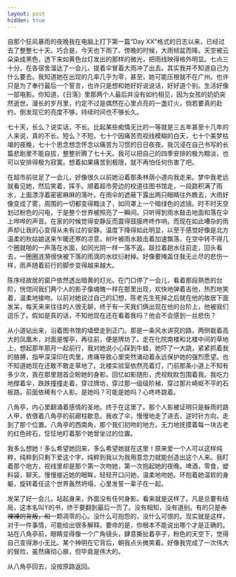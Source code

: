 ```yaml
---
layout: post
hidden: true
---
```

自那个狂风暴雨的夜晚我在电脑上打下第一篇“Day XX”格式的日志以来，已经过去了整整七十天。巧合是，今天也下雨了。傍晚的时候，大雨倾盆而降。天空被云朵染成黑色，透下来如黄色台灯发出的那样的微光，把雨线映得格外明显。七点三十分，在各宿舍溜达了一会儿，提着伞冒着大雨冲了出去。其实我并不知道自己为什么要去。我知道她在出现的几率几乎为零，甚至，她可能压根就不在广州。也许只是为了奉行最后一个誓言，也许只是想和她好好说说话，好好道个别。生活好像一部电影。你知道，《日落》里那两个人最后并没有如约相见，因为女孩的奶奶突然逝世。漫长的岁月里，约定不过是偶然在心里点亮的一盏灯火，倘若要真的赴约，倒发现它的亮度不够，持续时间也不够长久。

七十天，长么？说实话，不长。比起某些痴情无比的一等就是三五年甚至十几年的人来说，真的不长。短么？不短。七十个因痛苦而视线模糊的白天，七十个美梦枯竭的夜晚，七十个思念想念怀念以痛苦为习惯的日日夜夜。我沉浸在自己书写的长篇悲剧里不能自拔，整整折腾了七十天。我可以把自己的四季安排的极为黯淡，也可以安排得极为寂寞。想着如果痛苦到极限，就不再怕任何伤害了吧。

在超市前驻足了一会儿，好像很久以前她沿着那条林荫小道向我走来。梦中我老远就看见她，然后笑着，挥手。顺着超市旁边的校道往图书馆走，一段路积满了雨水，上面漂浮着密密麻麻的落叶。在雨伞的遮蔽下露出两只眼睛往外瞧去，大雨好像变成了雾，周围的一切都变得黯淡了，如同罩上一个暗绿色的滤镜。时不时天空划过粉色的闪电，于是整个世界被照亮了一瞬间。只听得到雨水敲击地面和落在伞上哗哗的声音。在家的时候觉得安静反而震得鼓膜咚咚作响，而现在如此嘈杂的雨声却让我的心变得从未有过的安静。温度下降得如此明显，以至于感觉好像是北方温柔的秋姑娘送来乍暖还寒的凉意。树叶被雨水敲击着加速飘落，在空中转不得几个圈就啪的一声落在水面，如同光阴一样一落不返。趿拉着趟水往前走，回头看去，一圈圈涟漪很快被下落的雨滴的水纹衍射掉。好像要掩盖住我无止尽的悲伤一样，雨声随着前行的脚步变得越来越大。

陈序经故居的窗户依然透出暗黄的灯光。在门口停了一会儿，看着那段熟悉的台阶，恍惚间我们两个人的影子像魂魄一样在那里出现，欢快地弹着吉他，热烈地笑着，温柔地接吻。以前对她说过自己的幻想，陈老先生死掉之后就在他的故居下面发呆，每天来来往往的人很无聊，终于有一天我们俩出现在他的台阶上，他被我们逗乐了。假如是真的话，不知他现在还在看着我吗？他会不会感到一丝悲伤？

从小道钻出来，沿着图书馆的墙壁走到正门。那是一条风水讲究的路，两侧栽着高大的凤凰木，对面是惺亭，再往前，便是牌坊了。走在化院南楼和北楼中间的草地上，想起那年那月一起前行，我对她说小心踩到牛蛙，她吓了一大跳，紧紧抓着我的胳膊，指甲深深印在肉里，疼痛导致心里突然涌动着永远保护她的强烈愿望。也不知道她现在还敢不敢走草地了。北楼实验室依然亮着灯，门前那条小道上不知有多少次，我在那里翘首企盼她的身影。回忆如影随形，虎视眈眈包围着我。我吃力地撑着伞，跌跌撞撞走着，穿过牌坊，穿过那一级级阶梯，穿过那片崎岖不平的石板路。前面依稀有个人影。是她吗？可能是她吗？心咚咚跳着。

八角亭，内心里翻涌着感情的圣地。终于在这里了。那个人影被证明只是躲雨的路人甲，依偎着八角亭的前廊柱歇息。我收了伞，慢慢地走了进去，逆时针方向，走到了那个位置。八角亭的西南角，那个我们初吻的地方。无力地抚摸着每一块古老的红色砖石，怔怔地盯着那个她曾坐过的位置。

我多么想她！多么希望她回来，多么希望她就在这里！原来爱一个人可以这样纯粹，纯粹到只剩下爱这个字，纯粹到我以为我用意念力就能创造出这个人来。我盯着那个地方，视线里却是那个第一次吻她，第一次抱起她的夜晚。啤酒，零食，塑料袋，聊天。慢慢接近她的眼眸，轻轻开口问她，温柔地吻她。环抱着她温软的身躯，旋转着任这个世界轰然坍塌，心里发誓一辈子在一起。

发呆了好一会儿，站起身来，外面没有任何身影。看来就是这样了。凡是总要有结局，这本名叫Y的书，终于要翻到最后一页了。没有相知，没有道别。有的只是<del>赤裸裸的背叛，和</del>一颗凋零的心。没什么可抱怨的，没什么可恨的。现实就是这样，对于一件事情，可能给出很多解释。要命的是，你根本不能说出哪个才是正确的。站在八角亭前，眼睛变得像一个广角镜头，肆意撕扯着亭子，粉色的天空下，觉得自己变得渺小无比。某个神明在它背后，朝我点头微笑着。好像我完成了一次伟大的冒险，虽然痛彻心扉，但毕竟是伟大的。

从八角亭回去，没按原路返回。